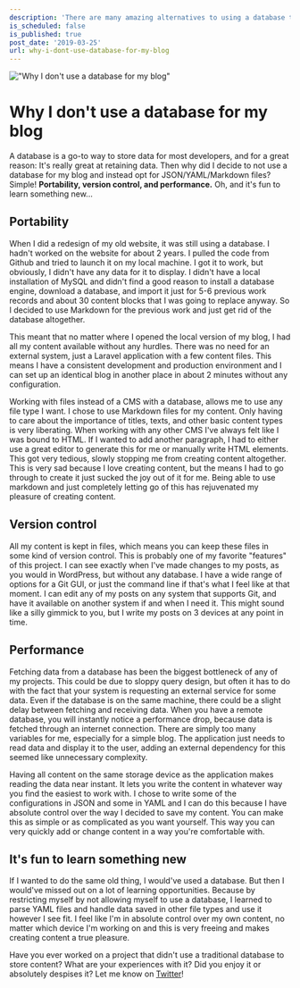 ```yaml
---
description: 'There are many amazing alternatives to using a database to store data for your website. Find out why I chose to use static files to store all content for my blog.'
is_scheduled: false
is_published: true
post_date: '2019-03-25'
url: why-i-dont-use-database-for-my-blog
---
```

!["Why I don't use a database for my blog"](/images/articles/stack_wood.jpeg)

# Why I don't use a database for my blog
A database is a go-to way to store data for most developers, 
and for a great reason: It's really great at retaining data. 
Then why did I decide to not use a database for my blog and instead opt 
for JSON/YAML/Markdown files? Simple! **Portability, version control, 
and performance.** Oh, and it's fun to learn something new...

## Portability
When I did a redesign of my old website, it was still using a database. 
I hadn't worked on the website for about 2 years. I pulled the code from Github 
and tried to launch it on my local machine. I got it to work, but obviously, 
I didn't have any data for it to display. I didn't have a local installation 
of MySQL and didn't find a good reason to install a database engine, 
download a database, and import it just for 5-6 previous work records 
and about 30 content blocks that I was going to replace anyway. 
So I decided to use Markdown for the previous work and just get rid of the 
database altogether.

This meant that no matter where I opened the local version of my blog, 
I had all my content available without any hurdles. There was no need for 
an external system, just a Laravel application with a few content files. 
This means I have a consistent development and production environment and 
I can set up an identical blog in another place in about 2 minutes without 
any configuration.

Working with files instead of a CMS with a database, allows me to use any 
file type I want. I chose to use Markdown files for my content. 
Only having to care about the importance of titles, texts, 
and other basic content types is very liberating. When working with any other 
CMS I've always felt like I was bound to HTML. 
If I wanted to add another paragraph, I had to either use a great editor to 
generate this for me or manually write HTML elements. This got very tedious, 
slowly stopping me from creating content altogether. This is very sad because 
I love creating content, but the means I had to go through to create it 
just sucked the joy out of it for me. Being able to use markdown and just 
completely letting go of this has rejuvenated my pleasure of creating content. 

## Version control
All my content is kept in files, which means you can keep these files in 
some kind of version control. This is probably one of my favorite "features" 
of this project. I can see exactly when I've made changes to my posts, 
as you would in WordPress, but without any database. 
I have a wide range of options for a Git GUI, or just the command line if 
that's what I feel like at that moment. I can edit any of my posts on any 
system that supports Git, and have it available on another system 
if and when I need it. This might sound like a silly gimmick to you, 
but I write my posts on 3 devices at any point in time. 

## Performance
Fetching data from a database has been the biggest bottleneck of any of my 
projects. This could be due to sloppy query design, but often it has to 
do with the fact that your system is requesting an external service for 
some data. Even if the database is on the same machine, there could be a 
slight delay between fetching and receiving data. When you have a remote 
database, you will instantly notice a performance drop, because data is 
fetched through an internet connection. There are simply too many variables 
for me, especially for a simple blog. The application just needs to read 
data and display it to the user, adding an external dependency for this 
seemed like unnecessary complexity. 

Having all content on the same storage device as the application makes 
reading the data near instant. It lets you write the content in whatever 
way you find the easiest to work with. I chose to write some of the 
configurations in JSON and some in YAML and I can do this because I have 
absolute control over the way I decided to save my content. You can make 
this as simple or as complicated as you want yourself. This way you can 
very quickly add or change content in a way you're comfortable with.

## It's fun to learn something new
If I wanted to do the same old thing, I would've used a database. 
But then I would've missed out on a lot of learning opportunities. 
Because by restricting myself by not allowing myself to use a database, 
I learned to parse YAML files and handle data saved in other file types 
and use it however I see fit. I feel like I'm in absolute control over 
my own content, no matter which device I'm working on and this is very 
freeing and makes creating content a true pleasure.

Have you ever worked on a project that didn't use a traditional database 
to store content? What are your experiences with it? Did you enjoy it or 
absolutely despises it? Let me know on [Twitter](https://twitter.com/RJElsinga)!
